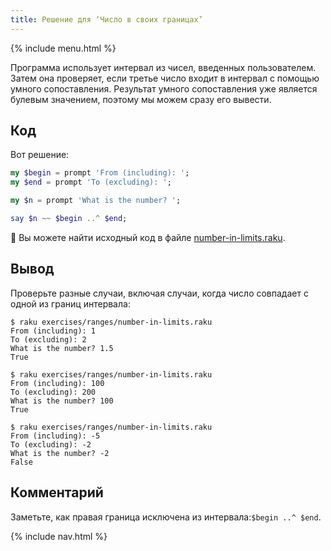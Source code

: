 ```yaml
---
title: Решение для ‘Число в своих границах’
---
```


{% include menu.html %}

Программа использует интервал из чисел, введенных пользователем. Затем она
проверяет, если третье число входит в интервал с помощью умного
сопоставления. Результат умного сопоставления уже является булевым значением,
поэтому мы можем сразу его вывести.

## Код

Вот решение:

```raku
my $begin = prompt 'From (including): ';
my $end = prompt 'To (excluding): ';

my $n = prompt 'What is the number? ';

say $n ~~ $begin ..^ $end;
```

🦋 Вы можете найти исходный код в файле [number-in-limits.raku](https://github.com/ash/raku-course/blob/master/exercises/ranges/number-in-limits.raku).

## Вывод

Проверьте разные случаи, включая случаи, когда число совпадает с одной из границ
интервала:

```console
$ raku exercises/ranges/number-in-limits.raku
From (including): 1
To (excluding): 2
What is the number? 1.5
True

$ raku exercises/ranges/number-in-limits.raku
From (including): 100
To (excluding): 200
What is the number? 100
True

$ raku exercises/ranges/number-in-limits.raku
From (including): -5
To (excluding): -2
What is the number? -2
False
```

## Комментарий

Заметьте, как правая граница исключена из интервала:`$begin ..^ $end`.

{% include nav.html %}
